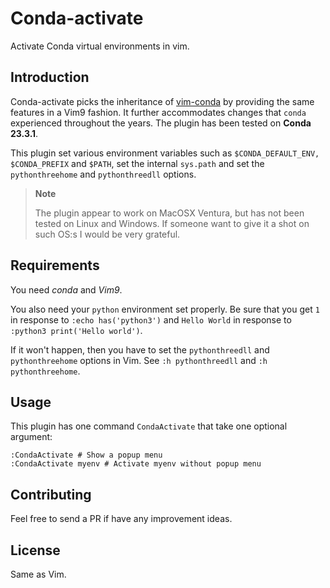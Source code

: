 # Conda-activate
Activate Conda virtual environments in vim.


## Introduction
Conda-activate picks the inheritance of
[vim-conda](https://github.com/cjrh/vim-conda) by providing the same features
in a Vim9 fashion.  It further accommodates changes that `conda` experienced
throughout the years.
The plugin has been tested on **Conda 23.3.1**.

This plugin set various environment variables such as `$CONDA_DEFAULT_ENV,
$CONDA_PREFIX` and `$PATH`, set the internal `sys.path` and set the
`pythonthreehome` and `pythonthreedll` options.

>**Note**
>
> The plugin appear to work on MacOSX Ventura, but has not been tested on
> Linux and  Windows.
> If someone want to give it a shot on such OS:s I would be very grateful.


## Requirements
You need *conda* and *Vim9*.<br>

You also need  your `python` environment set properly.
Be sure that you get `1` in response to  `:echo has('python3')` and
 `Hello World` in response to `:python3 print('Hello world')`.

If it won't happen, then you have to set the `pythonthreedll` and
`pythonthreehome` options in Vim.
See `:h pythonthreedll` and `:h pythonthreehome`.

## Usage
This plugin has one command `CondaActivate` that take one optional argument:
```
:CondaActivate # Show a popup menu
:CondaActivate myenv # Activate myenv without popup menu
```

## Contributing
Feel free to send a PR if have any improvement ideas.

## License
Same as Vim.
